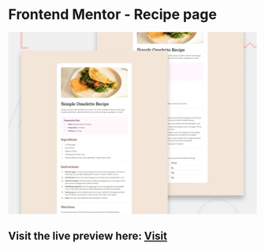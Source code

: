 # Frontend Mentor - Recipe page

![Design preview for the Recipe page coding challenge](./design/desktop-preview.jpg)

## Visit the live preview here: [Visit](https://recipe-page-nickgv.netlify.app)